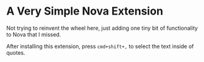 # A Very Simple Nova Extension

Not trying to reinvent the wheel here, just adding one tiny bit of functionality to Nova that I missed.

After installing this extension, press `cmd+shift+,` to select the text inside of quotes.